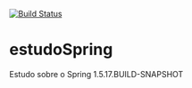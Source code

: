 [![Build Status](https://travis-ci.org/professordelphi/estudoSpring.svg?branch=desenvolvimento)](https://travis-ci.org/professordelphi/estudoSpring)
# estudoSpring
Estudo sobre o Spring 1.5.17.BUILD-SNAPSHOT
